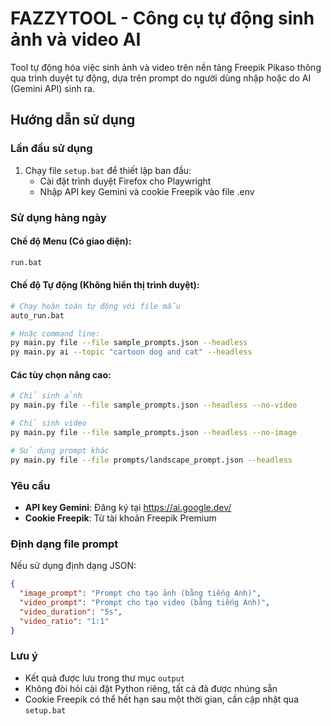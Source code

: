 # FAZZYTOOL - Công cụ tự động sinh ảnh và video AI

Tool tự động hóa việc sinh ảnh và video trên nền tảng Freepik Pikaso thông qua trình duyệt tự động, dựa trên prompt do người dùng nhập hoặc do AI (Gemini API) sinh ra.

## Hướng dẫn sử dụng

### Lần đầu sử dụng

1. Chạy file `setup.bat` để thiết lập ban đầu:
   - Cài đặt trình duyệt Firefox cho Playwright
   - Nhập API key Gemini và cookie Freepik vào file .env

### Sử dụng hàng ngày

#### **Chế độ Menu (Có giao diện):**
```bash
run.bat
```

#### **Chế độ Tự động (Không hiển thị trình duyệt):**
```bash
# Chạy hoàn toàn tự động với file mẫu
auto_run.bat

# Hoặc command line:
py main.py file --file sample_prompts.json --headless
py main.py ai --topic "cartoon dog and cat" --headless
```

#### **Các tùy chọn nâng cao:**
```bash
# Chỉ sinh ảnh
py main.py file --file sample_prompts.json --headless --no-video

# Chỉ sinh video  
py main.py file --file sample_prompts.json --headless --no-image

# Sử dụng prompt khác
py main.py file --file prompts/landscape_prompt.json --headless
```

### Yêu cầu

- **API key Gemini**: Đăng ký tại https://ai.google.dev/
- **Cookie Freepik**: Từ tài khoản Freepik Premium 

### Định dạng file prompt

Nếu sử dụng định dạng JSON:
```json
{
  "image_prompt": "Prompt cho tạo ảnh (bằng tiếng Anh)",
  "video_prompt": "Prompt cho tạo video (bằng tiếng Anh)",
  "video_duration": "5s", 
  "video_ratio": "1:1"
}
```

### Lưu ý

- Kết quả được lưu trong thư mục `output`
- Không đòi hỏi cài đặt Python riêng, tất cả đã được nhúng sẵn
- Cookie Freepik có thể hết hạn sau một thời gian, cần cập nhật qua `setup.bat` 